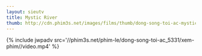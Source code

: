 ```yaml
---
layout: sieutv
title: Mystic River
thumb: http://cdn.phim3s.net/images/films/thumb/dong-song-toi-ac-mystic-river-2003.jpg
---
```

{% include jwpadv src='//phim3s.net/phim-le/dong-song-toi-ac_5331/xem-phim//video.mp4' %}